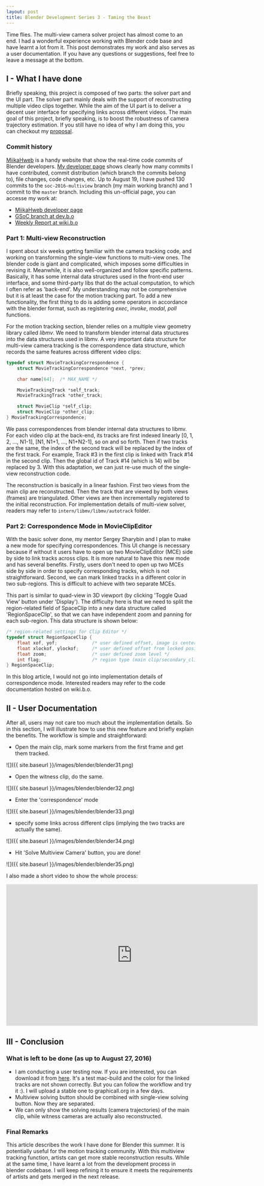 ```yaml
---
layout: post
title: Blender Development Series 3 - Taming the Beast
---
```


Time flies. The multi-view camera solver project has almost come to an end. I had a wonderful experience working with Blender code base and have learnt a lot from it. This post demonstrates my work and also serves as a user documentation. If you have any questions or suggestions, feel free to leave a message at the bottom.

## I - What I have done
Briefly speaking, this project is composed of two parts: the solver part and the UI part. The solver part mainly deals with the support of reconstructing multiple video clips together. While the aim of the UI part is to deliver a decent user interface for specifying links across different videos. The main goal of this project, briefly speaking, is to boost the robustness of camera trajectory estimation. If you still have no idea of why I am doing this, you can checkout my [proposal](https://wiki.blender.org/index.php/User:Tianwei37/GSoC_2016_Proposal).

### Commit history
[MiikaHweb](https://www.miikahweb.com/en/blender/git-statistics/branches/soc-2016-multiview) is a handy website that show the real-time code commits of Blender developers. [My developer page](https://www.miikahweb.com/en/blender/git-statistics/developers/hlzz001) shows clearly how many commits I have contributed, commit distribution (which branch the commits belong to), file changes, code changes, etc. Up to August 19, I have pushed 130 commits to the `soc-2016-multiview` branch (my main working branch) and 1 commit to the `master` branch. Including this un-official page, you can accesse my work at:

* [MiikaHweb developer page](https://www.miikahweb.com/en/blender/git-statistics/developers/hlzz001)
* [GSoC branch at dev.b.o](https://developer.blender.org/diffusion/B/history/soc-2016-multiview/)
* [Weekly Report at wiki.b.o](https://wiki.blender.org/index.php/User:Tianwei37)

### Part 1: Multi-view Reconstruction
I spent about six weeks getting familiar with the camera tracking code, and working on transforming the single-view functions to multi-view ones. The blender code is giant and complicated, which imposes some difficulties in revising it. Meanwhile, it is also well-organized and follow specific patterns. Basically, it has some internal data structures used in the front-end user interface, and some third-party libs that do the actual computation, to which I often refer as 'back-end'. My understanding may not be comprehensive but it is at least the case for the motion tracking part. To add a new functionality, the first thing to do is adding some operators in accordance with the blender format, such as registering *exec*, *invoke*, *modal*, *poll* functions. 

For the motion tracking section, blender relies on a multiple view geometry library called *libmv*. We need to transform blender internal data structures into the data structures used in libmv. A very important data structure for multi-view camera tracking is the correspondence data structure, which records the same features across different video clips:

```cpp
typedef struct MovieTrackingCorrespondence {
    struct MovieTrackingCorrespondence *next, *prev;

    char name[64];  /* MAX_NAME */

    MovieTrackingTrack *self_track;
    MovieTrackingTrack *other_track;

    struct MovieClip *self_clip;
    struct MovieClip *other_clip;
} MovieTrackingCorrespondence;
```

We pass correspondences from blender internal data structures to libmv. For each video clip at the back-end, its tracks are first indexed linearly [0, 1, 2, ..., N1-1], [N1, N1+1, ..., N1+N2-1], so on and so forth. Then if two tracks are the same, the index of the second track will be replaced by the index of the first track. For example, Track #3 in the first clip is linked with Track #14 in the second clip. Then the global id of Track #14 (which is 14) will be replaced by 3. With this adaptation, we can just re-use much of the single-view reconstruction code. 

The reconstruction is basically in a linear fashion. First two views from the main clip are reconstructed. Then the track that are viewed by both views (frames) are triangulated. Other views are then incrementally registered to the initial reconstruction. For implementation details of multi-view solver, readers may refer to `intern/libmv/libmv/autotrack` folder.

### Part 2: Correspondence Mode in MovieClipEditor
With the basic solver done, my mentor Sergey Sharybin and I plan to make a new mode for specifying correspondences. This UI change is necessary because if without it users have to open up two MovieClipEditor (MCE) side by side to link tracks across clips. It is more natural to have this new mode and has several benefits. Firstly, users don't need to open up two MCEs side by side in order to specify corresponding tracks, which is not straightforward. Second, we can mark linked tracks in a different color in two sub-regions. This is difficult to achieve with two separate MCEs.

This part is similar to quad-view in 3D viewport (by clicking 'Toggle Quad View' button under 'Display'). The difficulty here is that we need to split the region-related field of SpaceClip into a new data structure called 'RegionSpaceClip', so that we can have independent zoom and panning for each sub-region. This data structure is shown below:

```cpp
/* region-related settings for Clip Editor */
typedef struct RegionSpaceClip {
    float xof, yof;             /* user defined offset, image is centered */
    float xlockof, ylockof;     /* user defined offset from locked position */
    float zoom;                 /* user defined zoom level */
    int flag;                   /* region type (main clip/secondary_clip), used in correspondence mode */
} RegionSpaceClip;
```

In this blog article, I would not go into implementation details of correspondence mode. Interested readers may refer to the code documentation hosted on wiki.b.o.

## II - User Documentation
After all, users may not care too much about the implementation details. So in this section, I will illustrate how to use this new feature and briefly explain the benefits. The workflow is simple and straightforward:

* Open the main clip, mark some markers from the first frame and get them tracked.

![]({{ site.baseurl }}/images/blender/blender31.png)

* Open the witness clip, do the same.

![]({{ site.baseurl }}/images/blender/blender32.png)

* Enter the 'correspondence' mode

![]({{ site.baseurl }}/images/blender/blender33.png)

* specify some links across different clips (implying the two tracks are actually the same).

![]({{ site.baseurl }}/images/blender/blender34.png)

* Hit 'Solve Multiview Camera' button, you are done!

![]({{ site.baseurl }}/images/blender/blender35.png)

I also made a short video to show the whole process:

<iframe width="672" height="378" src="https://www.youtube.com/embed/aZlu_Q5z7i8" frameborder="0" allowfullscreen></iframe>

## III - Conclusion

### What is left to be done (as up to August 27, 2016)
* I am conducting a user testing now. If you are interested, you can download it from [here](http://download.blender.org/ftp/incoming/Blender-multiview-mac-new.zip). It's a test mac-build and the color for the linked tracks are not shown correctly. But you can follow the workflow and try it :). I will upload a stable one to graphicall.org in a few days.
* Multiview solving button should be combined with single-view solving button. Now they are separated.
* We can only show the solving results (camera trajectories) of the main clip, while witness cameras are actually also reconstructed.

### Final Remarks
This article describes the work I have done for Blender this summer. It is potentially useful for the motion tracking community. With this multiview tracking function, artists can get more stable reconstruction results. While at the same time, I have learnt a lot from the development process in blender codebase. I will keep refining it to ensure it meets the requirements of artists and gets merged in the next release.

